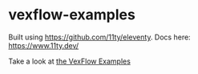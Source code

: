 # vexflow-examples

Built using https://github.com/11ty/eleventy. 
Docs here: https://www.11ty.dev/

Take a look at [the VexFlow Examples](https://vexflow.github.io/vexflow-examples)